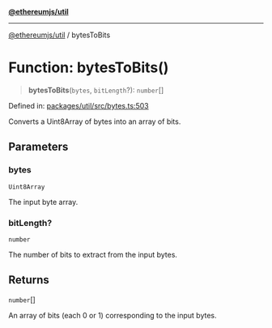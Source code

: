 [**@ethereumjs/util**](../README.md)

***

[@ethereumjs/util](../README.md) / bytesToBits

# Function: bytesToBits()

> **bytesToBits**(`bytes`, `bitLength`?): `number`[]

Defined in: [packages/util/src/bytes.ts:503](https://github.com/Dargon789/ethereumjs-monorepo/blob/master/packages/util/src/bytes.ts#L503)

Converts a Uint8Array of bytes into an array of bits.

## Parameters

### bytes

`Uint8Array`

The input byte array.

### bitLength?

`number`

The number of bits to extract from the input bytes.

## Returns

`number`[]

An array of bits (each 0 or 1) corresponding to the input bytes.

